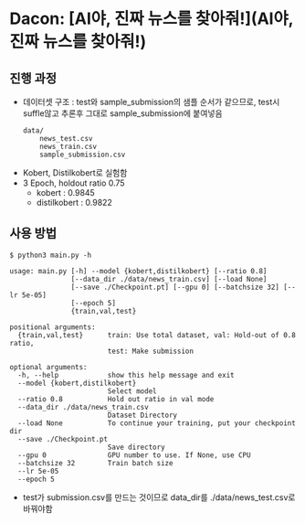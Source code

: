 # Dacon: [AI야, 진짜 뉴스를 찾아줘!](AI야, 진짜 뉴스를 찾아줘!)
## 진행 과정
* 데이터셋 구조 : test와 sample_submission의 샘플 순서가 같으므로, test시 suffle않고 추론후 그대로 sample_submission에 붙여넣음
    ```shell
    data/
        news_test.csv
        news_train.csv
        sample_submission.csv
    ```
* Kobert, Distilkobert로 실험함
* 3 Epoch, holdout ratio 0.75 
    * kobert : 0.9845 
    * distilkobert : 0.9822

## 사용 방법
```shell
$ python3 main.py -h
```

```console
usage: main.py [-h] --model {kobert,distilkobert} [--ratio 0.8]
               [--data_dir ./data/news_train.csv] [--load None]
               [--save ./Checkpoint.pt] [--gpu 0] [--batchsize 32] [--lr 5e-05]
               [--epoch 5]
               {train,val,test}

positional arguments:
  {train,val,test}      train: Use total dataset, val: Hold-out of 0.8 ratio,
                        test: Make submission

optional arguments:
  -h, --help            show this help message and exit
  --model {kobert,distilkobert}
                        Select model
  --ratio 0.8           Hold out ratio in val mode
  --data_dir ./data/news_train.csv
                        Dataset Directory
  --load None           To continue your training, put your checkpoint dir
  --save ./Checkpoint.pt
                        Save directory
  --gpu 0               GPU number to use. If None, use CPU
  --batchsize 32        Train batch size
  --lr 5e-05
  --epoch 5
```

* test가 submission.csv를 만드는 것이므로 data_dir를 ./data/news_test.csv로 바꿔야함
